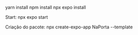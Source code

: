 yarn install
npm install
npx expo install

Start: npx expo start



Criação do pacote: npx create-expo-app NaPorta --template